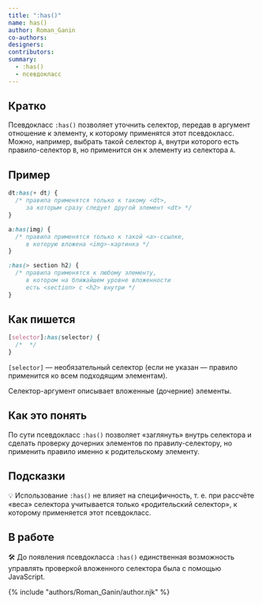 ```yaml
---
title: ":has()"
name: has()
author: Roman_Ganin
co-authors:
designers:
contributors:
summary:
  - :has()
  - псевдокласс
---
```


## Кратко

Псевдокласс `:has()` позволяет уточнить селектор, передав в аргумент отношение к элементу, к которому применятся этот псевдокласс. Можно, например, выбрать такой селектор `A`, внутри которого есть правило-селектор `B`, но применится он к элементу из селектора `A`.

## Пример

```css
dt:has(+ dt) {
  /* правила применятся только к такому <dt>,
     за которым сразу следует другой элемент <dt> */
}

a:has(img) {
  /* правила применятся только к такой <a>-ссылке,
     в которую вложена <img>-картинка */
}

:has(> section h2) {
  /* правила применятся к любому элементу,
     в котором на ближайшем уровне вложенности
     есть <section> c <h2> внутри */
}
```

## Как пишется

```css
[selector]:has(selector) {
  /*  */
}
```

`[selector]` — необязательный селектор (если не указан — правило применится ко всем подходящим элементам).

Селектор-аргумент описывает вложенные (дочерние) элементы.

## Как это понять

По сути псевдокласс `:has()` позволяет «заглянуть» внутрь селектора и сделать проверку дочерних элементов по правилу-селектору, но применить правило именно к родительскому элементу.

## Подсказки

💡 Использование `:has()` не влияет на специфичность, т. е. при рассчёте «веса» селектора учитывается только «родительский селектор», к которому применяется этот псевдокласс.

## В работе

🛠 До появления псевдокласса `:has()` единственная возможность управлять проверкой вложенного селектора была с помощью JavaScript.

{% include "authors/Roman_Ganin/author.njk" %}
